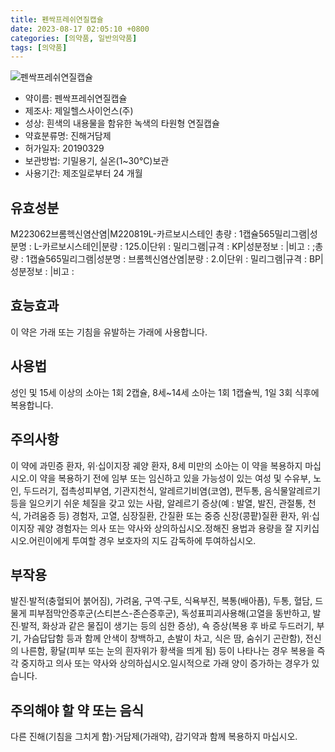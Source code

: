 ```yaml
---
title: 펜싹프레쉬연질캡슐
date: 2023-08-17 02:05:10 +0800
categories: [의약품, 일반의약품]
tags: [의약품]
---
```

![펜싹프레쉬연질캡슐](https://nedrug.mfds.go.kr/pbp/cmn/itemImageDownload/1MksuF0DXkF)

- 약이름: 펜싹프레쉬연질캡슐
- 제조사: 제일헬스사이언스(주)
- 성상: 흰색의 내용물을 함유한 녹색의 타원형 연질캡슐
- 약효분류명: 진해거담제
- 허가일자: 20190329
- 보관방법: 기밀용기, 실온(1~30℃)보관
- 사용기간: 제조일로부터 24 개월
## 유효성분
M223062브롬헥신염산염|M220819L-카르보시스테인
총량 : 1캡슐565밀리그램|성분명 : L-카르보시스테인|분량 : 125.0|단위 : 밀리그램|규격 : KP|성분정보 : |비고 : ;총량 : 1캡슐565밀리그램|성분명 : 브롬헥신염산염|분량 : 2.0|단위 : 밀리그램|규격 : BP|성분정보 : |비고 :
## 효능효과
이 약은 가래 또는 기침을 유발하는 가래에 사용합니다.
## 사용법
성인 및 15세 이상의 소아는 1회 2캡슐, 8세~14세 소아는 1회 1캡슐씩, 1일 3회 식후에 복용합니다.
## 주의사항
이 약에 과민증 환자, 위·십이지장 궤양 환자, 8세 미만의 소아는 이 약을 복용하지 마십시오.이 약을 복용하기 전에 임부 또는 임신하고 있을 가능성이 있는 여성 및 수유부, 노인, 두드러기, 접촉성피부염, 기관지천식, 알레르기비염(코염), 편두통, 음식물알레르기 등을 일으키기 쉬운 체질을 갖고 있는 사람, 알레르기 증상(예 : 발열, 발진, 관절통, 천식, 가려움증 등) 경험자, 고열, 심장질환, 간질환 또는 중증 신장(콩팥)질환 환자, 위·십이지장 궤양 경험자는 의사 또는 약사와 상의하십시오.정해진 용법과 용량을 잘 지키십시오.어린이에게 투여할 경우 보호자의 지도 감독하에 투여하십시오.
## 부작용
발진∙발적(충혈되어 붉어짐), 가려움, 구역∙구토, 식욕부진, 복통(배아픔), 두통, 혈담, 드물게 피부점막안증후군(스티븐스-존슨증후군), 독성표피괴사용해(고열을 동반하고, 발진∙발적, 화상과 같은 물집이 생기는 등의 심한 증상), 쇽 증상(복용 후 바로 두드러기, 부기, 가슴답답함 등과 함께 안색이 창백하고, 손발이 차고, 식은 땀, 숨쉬기 곤란함), 전신의 나른함, 황달(피부 또는 눈의 흰자위가 황색을 띄게 됨) 등이 나타나는 경우 복용을 즉각 중지하고 의사 또는 약사와 상의하십시오.일시적으로 가래 양이 증가하는 경우가 있습니다.
## 주의해야 할 약 또는 음식
다른 진해(기침을 그치게 함)·거담제(가래약), 감기약과 함께 복용하지 마십시오.
